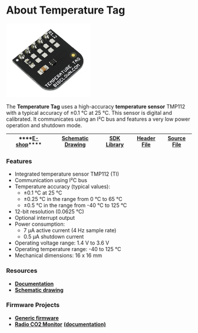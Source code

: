 # About Temperature Tag

![](../.gitbook/assets/_basics_module-overview_temperature-tag.png)

The **Temperature Tag** uses a high-accuracy **temperature sensor** TMP112 with a typical accuracy of ±0.1 °C at 25 °C. This sensor is digital and calibrated. It communicates using an I²C bus and features a very low power operation and shutdown mode.

| \*\*\*\*[**E-shop**](https://shop.bigclown.com/temperature-tag)\*\*\*\* | [**Schematic Drawing**](https://github.com/bigclownlabs/bc-hardware/tree/master/out/bc-tag-temperature) | [**SDK Library**](https://sdk.bigclown.com/group__bc__tag__temperature) | [**Header File**](https://github.com/bigclownlabs/bcf-sdk/blob/master/bcl/inc/bc_tag_temperature.h) | [**Source File**](https://github.com/bigclownlabs/bcf-sdk/blob/master/bcl/src/bc_tag_temperature.c) |
| :---: | :---: | :---: | :---: | :---: |


### Features <a id="features"></a>

* Integrated temperature sensor TMP112 \(TI\)
* Communication using I²C bus
* Temperature accuracy \(typical values\):
  * ±0.1 °C at 25 °C
  * ±0.25 °C in the range from 0 °C to 65 °C
  * ±0.5 °C in the range from -40 °C to 125 °C
* 12-bit resolution \(0.0625 °C\)
* Optional interrupt output
* Power consumption:
  * 7 µA active current \(4 Hz sample rate\)
  * 0.5 µA shutdown current
* Operating voltage range: 1.4 V to 3.6 V
* Operating temperature range: -40 to 125 °C
* Mechanical dimensions: 16 x 16 mm

### Resources <a id="resources"></a>

* [**Documentation**](about-temperature-tag.md)
* [**Schematic drawing**](https://github.com/bigclownlabs/bc-hardware/tree/master/out/bc-tag-temperature)

### Firmware Projects <a id="firmware-projects"></a>

* [**Generic firmware**](https://github.com/bigclownlabs/bcf-generic-node/releases)
* [**Radio CO2 Monitor**](https://github.com/bigclownlabs/bcf-radio-co2-monitor/releases) [**\(documentation\)**](../projects/radio-co2-monitor.md)

